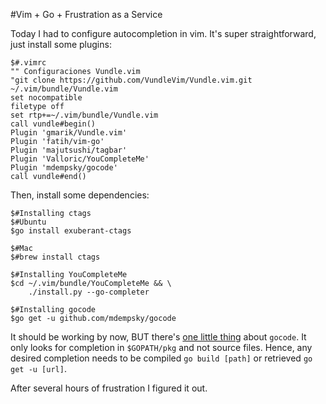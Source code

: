 #Vim + Go + Frustration as a Service

Today I had to configure autocompletion in vim. It's super straightforward, just install some plugins:

    $#.vimrc
    "" Configuraciones Vundle.vim
    "git clone https://github.com/VundleVim/Vundle.vim.git ~/.vim/bundle/Vundle.vim
    set nocompatible              
    filetype off                  
    set rtp+=~/.vim/bundle/Vundle.vim
    call vundle#begin()
    Plugin 'gmarik/Vundle.vim'
    Plugin 'fatih/vim-go'
    Plugin 'majutsushi/tagbar'
    Plugin 'Valloric/YouCompleteMe'
    Plugin 'mdempsky/gocode'
    call vundle#end()

Then, install some dependencies:

    $#Installing ctags
    $#Ubuntu
    $go install exuberant-ctags

    $#Mac
    $#brew install ctags
    
    $#Installing YouCompleteMe
    $cd ~/.vim/bundle/YouCompleteMe && \
        ./install.py --go-completer

    $#Installing gocode
    $go get -u github.com/mdempsky/gocode

It should be working by now, BUT there's [one little thing](https://github.com/fatih/vim-go/pull/1853) 
about `gocode`. It only looks for completion in `$GOPATH/pkg` and not source files. Hence, any desired 
completion needs to be compiled `go build [path]` or retrieved `go get -u [url]`.


After several hours of frustration I figured it out. 
